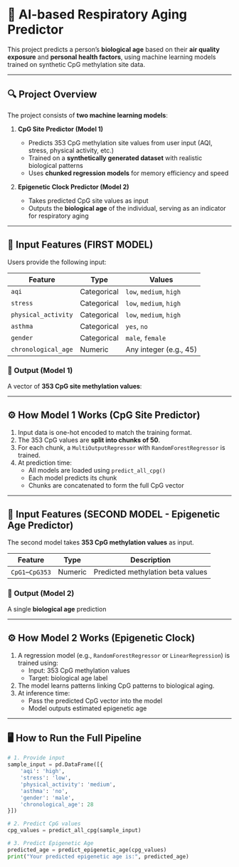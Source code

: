 # 🧬 AI-based Respiratory Aging Predictor

This project predicts a person’s **biological  age** based on their **air quality exposure** and **personal health factors**, using machine learning models trained on synthetic CpG methylation site data.

---

## 🔍 Project Overview

The project consists of **two machine learning models**:

1. **CpG Site Predictor (Model 1)**  
   - Predicts 353 CpG methylation site values from user input (AQI, stress, physical activity, etc.)
   - Trained on a **synthetically generated dataset** with realistic biological patterns
   - Uses **chunked regression models** for memory efficiency and speed

2. **Epigenetic Clock Predictor (Model 2)**  
   - Takes predicted CpG site values as input  
   - Outputs the **biological age** of the individual, serving as an indicator for respiratory aging

---

## 🧠 Input Features (FIRST MODEL)

Users provide the following input:

| Feature               | Type     | Values                   |
|-----------------------|----------|--------------------------|
| `aqi`                 | Categorical | `low`, `medium`, `high` |
| `stress`              | Categorical | `low`, `medium`, `high` |
| `physical_activity`   | Categorical | `low`, `medium`, `high` |
| `asthma`              | Categorical | `yes`, `no`             |
| `gender`              | Categorical | `male`, `female`        |
| `chronological_age`   | Numeric  | Any integer (e.g., 45)   |

### 🔁 Output (Model 1)

A vector of **353 CpG site methylation values**:

---

## ⚙️ How Model 1 Works (CpG Site Predictor)

1. Input data is one-hot encoded to match the training format.
2. The 353 CpG values are **split into chunks of 50**.
3. For each chunk, a `MultiOutputRegressor` with `RandomForestRegressor` is trained.
4. At prediction time:
   - All models are loaded using `predict_all_cpg()`
   - Each model predicts its chunk
   - Chunks are concatenated to form the full CpG vector

---

## 🧠 Input Features (SECOND MODEL - Epigenetic Age Predictor)

The second model takes **353 CpG methylation values** as input.

| Feature     | Type     | Description                         |
|--------------|----------|-------------------------------------|
| `CpG1`–`CpG353` | Numeric  | Predicted methylation beta values |

### 🔁 Output (Model 2)

A single **biological age** prediction


---

## ⚙️ How Model 2 Works (Epigenetic Clock)

1. A regression model (e.g., `RandomForestRegressor` or `LinearRegression`) is trained using:
   - Input: 353 CpG methylation values
   - Target: biological age label
2. The model learns patterns linking CpG patterns to biological aging.
3. At inference time:
   - Pass the predicted CpG vector into the model
   - Model outputs estimated epigenetic age

---

## 🖥️ How to Run the Full Pipeline

```python
# 1. Provide input
sample_input = pd.DataFrame([{
    'aqi': 'high',
    'stress': 'low',
    'physical_activity': 'medium',
    'asthma': 'no',
    'gender': 'male',
    'chronological_age': 28
}])

# 2. Predict CpG values
cpg_values = predict_all_cpg(sample_input)

# 3. Predict Epigenetic Age
predicted_age = predict_epigenetic_age(cpg_values)
print("Your predicted epigenetic age is:", predicted_age)




